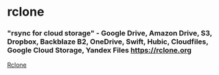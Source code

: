 # rclone
### "rsync for cloud storage" - Google Drive, Amazon Drive, S3, Dropbox, Backblaze B2, OneDrive, Swift, Hubic, Cloudfiles, Google Cloud Storage, Yandex Files https://rclone.org

[Rclone]( https://rclone.org)